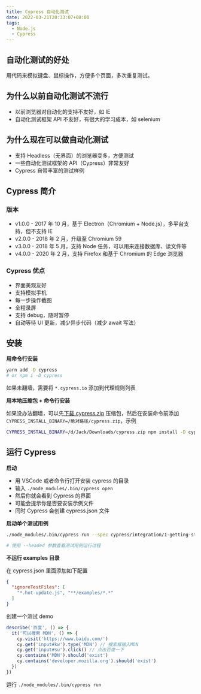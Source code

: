 ```yaml
---
title: Cypress 自动化测试
date: 2022-03-21T20:33:07+08:00
tags:
  - Node.js
  - Cypress
---
```


## 自动化测试的好处

用代码来模拟键盘、鼠标操作，方便多个页面，多次重复测试。

## 为什么以前自动化测试不流行

- 以前浏览器对自动化的支持不友好，如 IE
- 自动化测试框架 API 不友好，有很大的学习成本，如 selenium

## 为什么现在可以做自动化测试

- 支持 Headless（无界面）的浏览器变多，方便测试
- 一些自动化测试框架的 API（Cypress）非常友好
- Cypress 自带丰富的测试样例

## Cypress 简介

### 版本

- v1.0.0 - 2017 年 10 月，基于 Electron（Chromium + Node.js），多平台支持，但不支持 IE
- v2.0.0 - 2018 年 2 月，升级至 Chromium 59
- v3.0.0 - 2018 年 5 月，支持 Node 任务，可以用来连接数据库、读文件等
- v4.0.0 - 2020 年 2 月，支持 Firefox 和基于 Chromium 的 Edge 浏览器

### Cypress 优点

- 界面美观友好
- 支持模拟手机
- 每一步操作截图
- 全程录屏
- 支持 debug，随时暂停
- 自动等待 UI 更新，减少异步代码（减少 await 写法）

## 安装

**用命令行安装**

```sh
yarn add -D cypress
# or npm i -D cypress
```

如果未翻墙，需要将 `*.cypress.io` 添加到代理规则列表

**用本地压缩包 + 命令行安装**

如果没办法翻墙，可以先[下载 cypress.zip](https://docs.cypress.io/guides/getting-started/installing-cypress#Direct-download) 压缩包，然后在安装命令前添加 `CYPRESS_INSTALL_BINARY=/绝对路径/cypress.zip`，示例

```sh
CYPRESS_INSTALL_BINARY=/d/Jack/Downloads/cypress.zip npm install -D cypress
```

## 运行 Cypress

**启动**

- 用 VSCode 或者命令行打开安装 cypress 的目录
- 输入 `./node_modules/.bin/cypress open`
- 然后你就会看到 Cypress 的界面
- 可能会提示你是否要安装示例文件
- 同时 Cypress 会创建 cypress.json 文件

**启动单个测试用例**

```sh
./node_modules/.bin/cypress run --spec cypress/integration/1-getting-started/todo.spec.js

# 使用 --headed 参数查看测试用例运行过程
```

**不运行 examples 目录**

在 cypress.json 里面添加如下配置

```json
{
  "ignoreTestFiles": [
    "*.hot-update.js", "**/examples/*.*"
  ]
}
```

创建一个测试 demo

```js
describe('百度', () => {
  it('可以搜索 MDN', () => {
    cy.visit('https://www.baidu.com/')
    cy.get('input#kw').type('MDN') // 搜索框输入MDN
    cy.get('input#su').click() // 点击百度一下
    cy.contains('MDN').should('exist')
    cy.contains('developer.mozilla.org').should('exist')
  })
})
```

运行 `./node_modules/.bin/cypress run`
